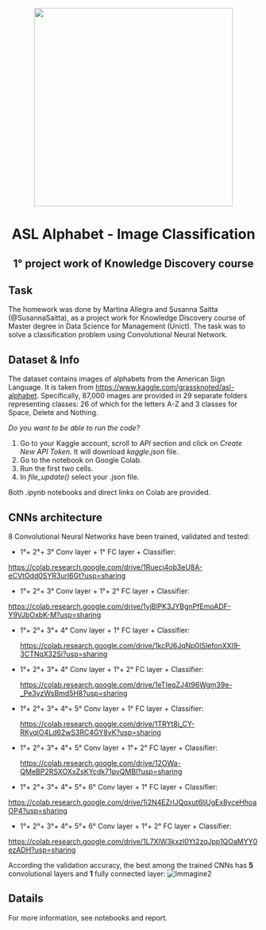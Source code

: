 <p align="center">
  <img src= "https://user-images.githubusercontent.com/80890783/115367755-c4115980-a1c6-11eb-8f61-c50077775701.png" width="400">
</p>

# <div align="center">ASL Alphabet - Image Classification</div>
**<div align="center">1° project work of Knowledge Discovery course</div>**
----

## Task
The homework was done by Martina Allegra and Susanna Saitta (@SusannaSaitta), as a project work for Knowledge Discovery course of Master degree in Data Science for Management (Unict). 
The task was to solve a classification problem using Convolutional Neural Network. 

## Dataset & Info
The dataset contains images of alphabets from the American Sign Language. It is taken from https://www.kaggle.com/grassknoted/asl-alphabet. Specifically, 87,000 images are provided in 29 separate folders representing classes: 26 of which for the letters A-Z and 3 classes for Space, Delete and Nothing. 

*Do you want to be able to run the code?*
1. Go to your Kaggle account, scroll to *API* section and click on *Create New API Token*. It will download *kaggle.json* file.
2. Go to the notebook on Google Colab.  
3. Run the first two cells.
4. In *file_update()* select your .json file.

Both .ipynb notebooks and direct links on Colab are provided. 

## CNNs architecture
8 Convolutional Neural Networks have been trained, validated and tested:
* 1°+ 2°+ 3° Conv layer + 1° FC layer + Classifier:


https://colab.research.google.com/drive/1Ruecj4ob3eU8A-eCVtOdd0SYR3url6Gt?usp=sharing
* 1°+ 2°+ 3° Conv layer + 1°+ 2° FC layer + Classifier:


https://colab.research.google.com/drive/1yjBlPK3JYBgnPfEmoADF-Y9VJbOxbK-M?usp=sharing
* 1°+ 2°+ 3°+ 4° Conv layer + 1° FC layer + Classifier:

 
  https://colab.research.google.com/drive/1kcPJ6JqNp0ISlefonXXl9-3CTNqX32Si?usp=sharing
* 1°+ 2°+ 3°+ 4° Conv layer + 1°+ 2° FC layer + Classifier: 


  https://colab.research.google.com/drive/1eTIeqZJ4t96Wgm39e-_Pe3yzWsBmd5H8?usp=sharing
* 1°+ 2°+ 3°+ 4°+ 5° Conv layer + 1° FC layer + Classifier: 


  https://colab.research.google.com/drive/1TRYt8j_CY-RKyqlO4Ld62wS3RC4GY8vK?usp=sharing
* 1°+ 2°+ 3°+ 4°+ 5° Conv layer + 1°+ 2° FC layer + Classifier: 


  https://colab.research.google.com/drive/12OWa-QMeBP2RSXOXxZsKYcdk71pvQMBl?usp=sharing
* 1°+ 2°+ 3°+ 4°+ 5°+ 6° Conv layer + 1° FC layer + Classifier:


https://colab.research.google.com/drive/1i2N4EZrlJQqxut6liUgEx8yceHhoaOP4?usp=sharing
* 1°+ 2°+ 3°+ 4°+ 5°+ 6° Conv layer + 1°+ 2° FC layer + Classifier:


https://colab.research.google.com/drive/1L7XlW3kxzl0Yt2zqJpp1QOaMYY0ezADH?usp=sharing

According the validation accuracy, the best among the trained CNNs has **5** convolutional layers and **1** fully connected layer:
![Immagine2](https://user-images.githubusercontent.com/80890783/115155095-a20cbf80-a07e-11eb-90dd-2e3a01852e7b.png)


## Datails
For more information, see notebooks and report.


